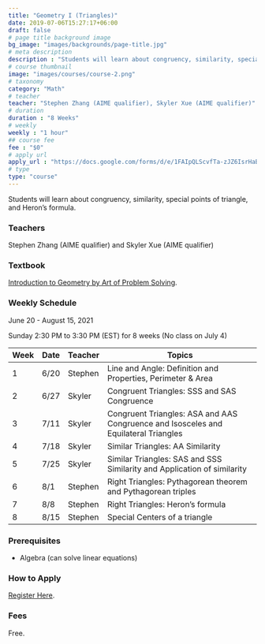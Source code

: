 ```yaml
---
title: "Geometry I (Triangles)"
date: 2019-07-06T15:27:17+06:00
draft: false
# page title background image
bg_image: "images/backgrounds/page-title.jpg"
# meta description
description : "Students will learn about congruency, similarity, special points of triangle, and Heron’s formula."
# course thumbnail
image: "images/courses/course-2.png"
# taxonomy
category: "Math"
# teacher
teacher: "Stephen Zhang (AIME qualifier), Skyler Xue (AIME qualifier)"
# duration
duration : "8 Weeks"
# weekly
weekly : "1 hour"
## course fee
fee : "$0"
# apply url
apply_url : "https://docs.google.com/forms/d/e/1FAIpQLScvfTa-zJZ6IsrHaBjKnhP7-5VrYFs5FpRO3-FhqDc3-Si3sw/viewform"
# type
type: "course"
---
```


Students will learn about congruency, similarity, special points of triangle, and Heron’s formula.

### Teachers

Stephen Zhang (AIME qualifier) and Skyler Xue (AIME qualifier)

### Textbook

[Introduction to Geometry by Art of Problem Solving](https://artofproblemsolving.com/store/item/intro-geometry).

### Weekly Schedule

June 20 - August 15, 2021

Sunday 2:30 PM to 3:30 PM (EST) for 8 weeks (No class on July 4)

|Week | Date   |  Teacher   |  Topics
|-----|--------|------------|----------
|1    | 6/20   |  Stephen   |  Line and Angle: Definition and Properties, Perimeter & Area
|2    | 6/27   |  Skyler    |  Congruent Triangles: SSS and SAS Congruence
|3    | 7/11   |  Skyler    |  Congruent Triangles: ASA and AAS Congruence and Isosceles and Equilateral Triangles
|4    | 7/18   |  Skyler    |  Similar Triangles: AA Similarity
|5    | 7/25   |  Skyler    |  Similar Triangles: SAS and SSS Similarity and Application of similarity
|6    | 8/1    |  Stephen   |  Right Triangles: Pythagorean theorem and Pythagorean triples
|7    | 8/8    |  Stephen   |  Right Triangles: Heron’s formula
|8    | 8/15   |  Stephen   |  Special Centers of a triangle

### Prerequisites

* Algebra (can solve linear equations)

### How to Apply

[Register Here](https://docs.google.com/forms/d/e/1FAIpQLScvfTa-zJZ6IsrHaBjKnhP7-5VrYFs5FpRO3-FhqDc3-Si3sw/viewform).

### Fees

Free.
